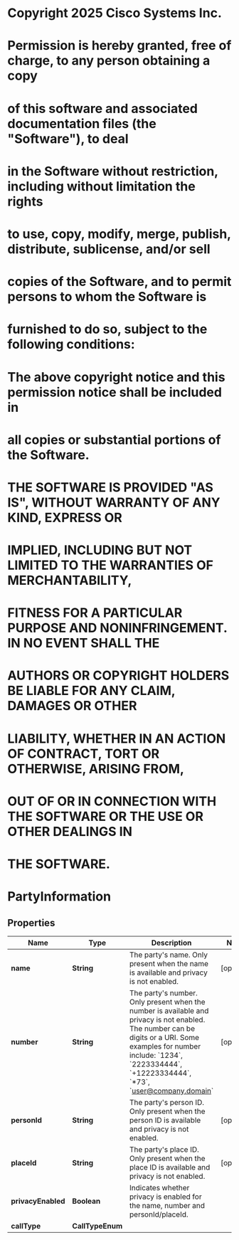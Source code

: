 <!--  Copyright 2025 Cisco Systems Inc.

Permission is hereby granted, free of charge, to any person obtaining a copy
of this software and associated documentation files (the "Software"), to deal
in the Software without restriction, including without limitation the rights
to use, copy, modify, merge, publish, distribute, sublicense, and/or sell
copies of the Software, and to permit persons to whom the Software is
furnished to do so, subject to the following conditions:

The above copyright notice and this permission notice shall be included in
all copies or substantial portions of the Software.

THE SOFTWARE IS PROVIDED "AS IS", WITHOUT WARRANTY OF ANY KIND, EXPRESS OR
IMPLIED, INCLUDING BUT NOT LIMITED TO THE WARRANTIES OF MERCHANTABILITY,
FITNESS FOR A PARTICULAR PURPOSE AND NONINFRINGEMENT. IN NO EVENT SHALL THE
AUTHORS OR COPYRIGHT HOLDERS BE LIABLE FOR ANY CLAIM, DAMAGES OR OTHER
LIABILITY, WHETHER IN AN ACTION OF CONTRACT, TORT OR OTHERWISE, ARISING FROM,
OUT OF OR IN CONNECTION WITH THE SOFTWARE OR THE USE OR OTHER DEALINGS IN
THE SOFTWARE.-->
# Copyright 2025 Cisco Systems Inc.
#
# Permission is hereby granted, free of charge, to any person obtaining a copy
# of this software and associated documentation files (the "Software"), to deal
# in the Software without restriction, including without limitation the rights
# to use, copy, modify, merge, publish, distribute, sublicense, and/or sell
# copies of the Software, and to permit persons to whom the Software is
# furnished to do so, subject to the following conditions:
#
# The above copyright notice and this permission notice shall be included in
# all copies or substantial portions of the Software.
#
# THE SOFTWARE IS PROVIDED "AS IS", WITHOUT WARRANTY OF ANY KIND, EXPRESS OR
# IMPLIED, INCLUDING BUT NOT LIMITED TO THE WARRANTIES OF MERCHANTABILITY,
# FITNESS FOR A PARTICULAR PURPOSE AND NONINFRINGEMENT. IN NO EVENT SHALL THE
# AUTHORS OR COPYRIGHT HOLDERS BE LIABLE FOR ANY CLAIM, DAMAGES OR OTHER
# LIABILITY, WHETHER IN AN ACTION OF CONTRACT, TORT OR OTHERWISE, ARISING FROM,
# OUT OF OR IN CONNECTION WITH THE SOFTWARE OR THE USE OR OTHER DEALINGS IN
# THE SOFTWARE.



# PartyInformation


## Properties

| Name | Type | Description | Notes |
|------------ | ------------- | ------------- | -------------|
|**name** | **String** | The party&#39;s name. Only present when the name is available and privacy is not enabled. |  [optional] |
|**number** | **String** | The party&#39;s number. Only present when the number is available and privacy is not enabled. The number can be digits or a URI. Some examples for number include: &#x60;1234&#x60;, &#x60;2223334444&#x60;, &#x60;+12223334444&#x60;, &#x60;*73&#x60;, &#x60;user@company.domain&#x60; |  [optional] |
|**personId** | **String** | The party&#39;s person ID. Only present when the person ID is available and privacy is not enabled. |  [optional] |
|**placeId** | **String** | The party&#39;s place ID. Only present when the place ID is available and privacy is not enabled. |  [optional] |
|**privacyEnabled** | **Boolean** | Indicates whether privacy is enabled for the name, number and personId/placeId. |  |
|**callType** | **CallTypeEnum** |  |  |



